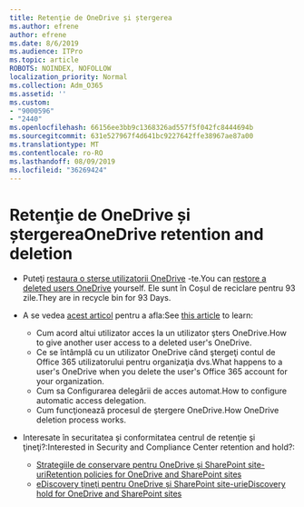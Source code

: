 ```yaml
---
title: Retenţie de OneDrive și ștergerea
ms.author: efrene
author: efrene
ms.date: 8/6/2019
ms.audience: ITPro
ms.topic: article
ROBOTS: NOINDEX, NOFOLLOW
localization_priority: Normal
ms.collection: Adm_O365
ms.assetid: ''
ms.custom:
- "9000596"
- "2440"
ms.openlocfilehash: 66156ee3bb9c1368326ad557f5f042fc8444694b
ms.sourcegitcommit: 631e527967f4d641bc9227642ffe38967ae87a00
ms.translationtype: MT
ms.contentlocale: ro-RO
ms.lasthandoff: 08/09/2019
ms.locfileid: "36269424"
---
```

# <a name="onedrive-retention-and-deletion"></a><span data-ttu-id="e4009-102">Retenţie de OneDrive și ștergerea</span><span class="sxs-lookup"><span data-stu-id="e4009-102">OneDrive retention and deletion</span></span>

- <span data-ttu-id="e4009-103">Puteţi [restaura o sterse utilizatorii OneDrive](https://docs.microsoft.com/onedrive/restore-deleted-onedrive) -te.</span><span class="sxs-lookup"><span data-stu-id="e4009-103">You can [restore a deleted users OneDrive](https://docs.microsoft.com/onedrive/restore-deleted-onedrive) yourself.</span></span> <span data-ttu-id="e4009-104">Ele sunt în Coșul de reciclare pentru 93 zile.</span><span class="sxs-lookup"><span data-stu-id="e4009-104">They are in recycle bin for 93 Days.</span></span> 

- <span data-ttu-id="e4009-105">A se vedea [acest articol](https://docs.microsoft.com/onedrive/restore-deleted-onedrive) pentru a afla:</span><span class="sxs-lookup"><span data-stu-id="e4009-105">See [this article](https://docs.microsoft.com/onedrive/restore-deleted-onedrive) to learn:</span></span>
    - <span data-ttu-id="e4009-106">Cum acord altui utilizator acces la un utilizator şters OneDrive.</span><span class="sxs-lookup"><span data-stu-id="e4009-106">How to give another user access to a deleted user's OneDrive.</span></span>
    - <span data-ttu-id="e4009-107">Ce se întâmplă cu un utilizator OneDrive când ştergeţi contul de Office 365 utilizatorului pentru organizaţia dvs.</span><span class="sxs-lookup"><span data-stu-id="e4009-107">What happens to a user's OneDrive when you delete the user's Office 365 account for your organization.</span></span>
    - <span data-ttu-id="e4009-108">Cum sa Configurarea delegării de acces automat.</span><span class="sxs-lookup"><span data-stu-id="e4009-108">How to configure automatic access delegation.</span></span>
    - <span data-ttu-id="e4009-109">Cum funcţionează procesul de ştergere OneDrive.</span><span class="sxs-lookup"><span data-stu-id="e4009-109">How OneDrive deletion process works.</span></span>

- <span data-ttu-id="e4009-110">Interesate în securitatea şi conformitatea centrul de retenţie şi ţineţi?:</span><span class="sxs-lookup"><span data-stu-id="e4009-110">Interested in Security and Compliance Center retention and hold?:</span></span>
    - [<span data-ttu-id="e4009-111">Strategiile de conservare pentru OneDrive și SharePoint site-uri</span><span class="sxs-lookup"><span data-stu-id="e4009-111">Retention policies for OneDrive and SharePoint sites</span></span>](https://docs.microsoft.com/office365/securitycompliance/retention-policies?redirectSourcePath=%252farticle%252f5e377752-700d-4870-9b6d-12bfc12d2423#content-in-onedrive-accounts-and-sharepoint-sites)
    - [<span data-ttu-id="e4009-112">eDiscovery ţineţi pentru OneDrive și SharePoint site-uri</span><span class="sxs-lookup"><span data-stu-id="e4009-112">eDiscovery hold for OneDrive and SharePoint sites</span></span>](https://docs.microsoft.com/office365/securitycompliance/ediscovery-cases#step-4-place-content-locations-on-hold)



